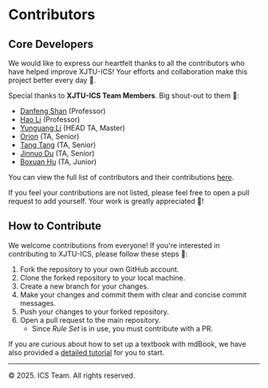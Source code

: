 # Contributors

## Core Developers

We would like to express our heartfelt thanks to all the contributors who have helped improve XJTU-ICS! Your efforts and collaboration make this project better every day 🌟.

Special thanks to __XJTU-ICS Team Members__. Big shout-out to them 🚀:

- [Danfeng Shan](https://dfshan.github.io/) (Professor)
- [Hao Li](https://aquatoney.github.io/) (Professor)
- [Yunguang Li](https://github.com/Hijack8) (HEAD TA, Master)
- [Orion](https://orion-zhen.github.io/) (TA, Senior)
- [Tang Tang](https://github.com/Tangtang1031) (TA, Senior)
- [Jinnuo Du]() (TA, Senior)
- [Boxuan Hu](https://bxhu2004.com/) (TA, Junior)

You can view the full list of contributors and their contributions [here](https://github.com/xjtu-ics/textbook/graphs/contributors).

If you feel your contributions are not listed, please feel free to open a pull request to add yourself. Your work is greatly appreciated 🎉!

## How to Contribute

We welcome contributions from everyone! If you're interested in contributing to XJTU-ICS, please follow these steps 👀:

1. Fork the repository to your own GitHub account.
2. Clone the forked repository to your local machine.
3. Create a new branch for your changes.
4. Make your changes and commit them with clear and concise commit messages.
5. Push your changes to your forked repository.
6. Open a pull request to the main repository.
    - Since _Rule Set_ is in use, you must contribute with a PR.

If you are curious about how to set up a textbook with mdBook, we have also provided a [detailed tutorial](https://blog.bxhu2004.com/BLOG/Markdown/mdbook-site/) for you to start.

------

© 2025. ICS Team. All rights reserved.